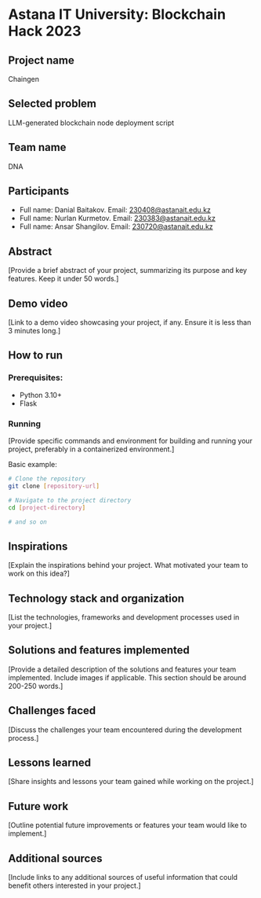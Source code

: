 # Astana IT University: Blockchain Hack 2023 

## Project name

Chaingen

## Selected problem

LLM-generated blockchain node deployment script

## Team name

DNA

## Participants

* Full name: Danial Baitakov. Email: 230408@astanait.edu.kz
* Full name: Nurlan Kurmetov. Email: 230383@astanait.edu.kz
* Full name: Ansar Shangilov. Email: 230720@astanait.edu.kz

## Abstract

[Provide a brief abstract of your project, summarizing its purpose and key features. Keep it under 50 words.]

## Demo video

[Link to a demo video showcasing your project, if any. Ensure it is less than 3 minutes long.]

## How to run

### Prerequisites:

- Python 3.10+
- Flask

### Running

[Provide specific commands and environment for building and running your project, preferably in a containerized environment.]

Basic example:
```bash
# Clone the repository
git clone [repository-url]

# Navigate to the project directory
cd [project-directory]

# and so on
```

## Inspirations

[Explain the inspirations behind your project. What motivated your team to work on this idea?]

## Technology stack and organization

[List the technologies, frameworks and development processes used in your project.]

## Solutions and features implemented

[Provide a detailed description of the solutions and features your team implemented. Include images if applicable. This section should be around 200-250 words.]

## Challenges faced

[Discuss the challenges your team encountered during the development process.]

## Lessons learned

[Share insights and lessons your team gained while working on the project.]

## Future work

[Outline potential future improvements or features your team would like to implement.]

## Additional sources

[Include links to any additional sources of useful information that could benefit others interested in your project.]
